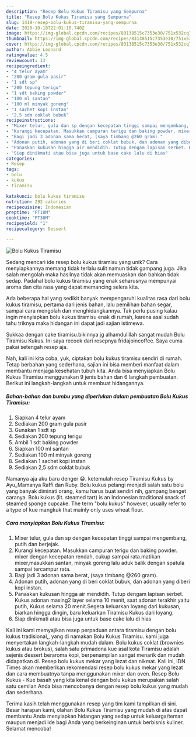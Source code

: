```yaml
---
description: "Resep Bolu Kukus Tiramisu yang Sempurna"
title: "Resep Bolu Kukus Tiramisu yang Sempurna"
slug: 1419-resep-bolu-kukus-tiramisu-yang-sempurna
date: 2020-10-18T22:01:10.740Z
image: https://img-global.cpcdn.com/recipes/83138515c7353e30/751x532cq70/bolu-kukus-tiramisu-foto-resep-utama.jpg
thumbnail: https://img-global.cpcdn.com/recipes/83138515c7353e30/751x532cq70/bolu-kukus-tiramisu-foto-resep-utama.jpg
cover: https://img-global.cpcdn.com/recipes/83138515c7353e30/751x532cq70/bolu-kukus-tiramisu-foto-resep-utama.jpg
author: Abbie Leonard
ratingvalue: 4.5
reviewcount: 13
recipeingredient:
- "4 telur ayam"
- "200 gram gula pasir"
- "1 sdt sp"
- "200 tepung terigu"
- "1 sdt baking powder"
- "100 ml santan"
- "100 ml minyak goreng"
- "1 sachet kopi instan"
- "2,5 sdm coklat bubuk"
recipeinstructions:
- "Mixer telur, gula dan sp dengan kecepatan tinggi sampai mengembang, putih dan berjejak."
- "Kurangi kecepatan. Masukkan campuran terigu dan baking powder. mixer dengan kecepatan rendah, cukup sampai rata.matikan mixer,masukkan santan, minyak goreng lalu aduk balik dengan spatula sampai tercampur rata."
- "Bagi jadi 3 adonan sama berat, (saya timbang @260 gram)."
- "Adonan putih, adonan yang di beri coklat bubuk, dan adonan yang diberi kopi instan."
- "Panaskan kukusan hingga air mendidih. Tutup dengam lapisan serbet. Kukus adonan masing2 layer selama 10 menit, saat adonan terakhir yaitu putih, Kukus selama 20 menit.Segera keluarkan loyang dari kukusan, biarkan hingga dingin, baru keluarkan Tiramisu Kukus dari loyang."
- "Siap dinikmati atau bisa juga untuk base cake lalu di hias"
categories:
- Resep
tags:
- bolu
- kukus
- tiramisu

katakunci: bolu kukus tiramisu 
nutrition: 292 calories
recipecuisine: Indonesian
preptime: "PT18M"
cooktime: "PT30M"
recipeyield: "1"
recipecategory: Dessert

---
```



![Bolu Kukus Tiramisu](https://img-global.cpcdn.com/recipes/83138515c7353e30/751x532cq70/bolu-kukus-tiramisu-foto-resep-utama.jpg)

Sedang mencari ide resep bolu kukus tiramisu yang unik? Cara menyiapkannya memang tidak terlalu sulit namun tidak gampang juga. Jika salah mengolah maka hasilnya tidak akan memuaskan dan bahkan tidak sedap. Padahal bolu kukus tiramisu yang enak seharusnya mempunyai aroma dan cita rasa yang dapat memancing selera kita.

Ada beberapa hal yang sedikit banyak mempengaruhi kualitas rasa dari bolu kukus tiramisu, pertama dari jenis bahan, lalu pemilihan bahan segar, sampai cara mengolah dan menghidangkannya. Tak perlu pusing kalau ingin menyiapkan bolu kukus tiramisu enak di rumah, karena asal sudah tahu triknya maka hidangan ini dapat jadi sajian istimewa.

Sukkaa dengan cake tiramisu.bikinnya jg alhamdulillah sangat mudah Bolu Tiramisu Kukus. Ini saya recook dari resepnya fridajoincoffee. Saya cuma pakai setengah resep aja.


Nah, kali ini kita coba, yuk, ciptakan bolu kukus tiramisu sendiri di rumah. Tetap berbahan yang sederhana, sajian ini bisa memberi manfaat dalam membantu menjaga kesehatan tubuh kita. Anda bisa menyiapkan Bolu Kukus Tiramisu menggunakan 9 jenis bahan dan 6 langkah pembuatan. Berikut ini langkah-langkah untuk membuat hidangannya.

<!--inarticleads1-->

##### Bahan-bahan dan bumbu yang diperlukan dalam pembuatan Bolu Kukus Tiramisu:

1. Siapkan 4 telur ayam
1. Sediakan 200 gram gula pasir
1. Gunakan 1 sdt sp
1. Sediakan 200 tepung terigu
1. Ambil 1 sdt baking powder
1. Siapkan 100 ml santan
1. Sediakan 100 ml minyak goreng
1. Sediakan 1 sachet kopi instan
1. Sediakan 2,5 sdm coklat bubuk


Namanya aja aku baru denger 😁. ketemulah resep Tiramisu Kukus by Ayu_Mamanya Raffi dan Ruby. Bolu kukus pelangi menjadi salah satu bolu yang banyak diminati orang, kamu harus buat sendiri nih, gampang benget caranya. Bolu kukus (lit. steamed tart) is an Indonesian traditional snack of steamed sponge cupcake. The term &#34;bolu kukus&#34; however, usually refer to a type of kue mangkuk that mainly only uses wheat flour. 

<!--inarticleads2-->

##### Cara menyiapkan Bolu Kukus Tiramisu:

1. Mixer telur, gula dan sp dengan kecepatan tinggi sampai mengembang, putih dan berjejak.
1. Kurangi kecepatan. Masukkan campuran terigu dan baking powder. mixer dengan kecepatan rendah, cukup sampai rata.matikan mixer,masukkan santan, minyak goreng lalu aduk balik dengan spatula sampai tercampur rata.
1. Bagi jadi 3 adonan sama berat, (saya timbang @260 gram).
1. Adonan putih, adonan yang di beri coklat bubuk, dan adonan yang diberi kopi instan.
1. Panaskan kukusan hingga air mendidih. Tutup dengam lapisan serbet. Kukus adonan masing2 layer selama 10 menit, saat adonan terakhir yaitu putih, Kukus selama 20 menit.Segera keluarkan loyang dari kukusan, biarkan hingga dingin, baru keluarkan Tiramisu Kukus dari loyang.
1. Siap dinikmati atau bisa juga untuk base cake lalu di hias


Kali ini kami memyajikan resep perpaduan antara tiramisu dengan bolu kukus tradisional,, yang di namakan Bolu Kukus Tiramisu. kami juga menyertakan langkah-langkah mudah dalam. Bolu kukus coklat (brownies kukus atau brokus), salah satu primadona kue asal kota Tiramisu adalah sejenis dessert beraroma kopi, berpenampilan sangat menarik dan mudah didapatkan di. Resep bolu kukus mekar yang lezat dan nikmat. Kali ini, IDN Times akan memberikan rekomendasi resep bolu kukus mekar yang lezat dan cara membuatnya tanpa menggunakan mixer dan oven. Resep Bolu Kukus - Kue basah yang kita kenal dengan bolu kukus merupakan salah satu cemilan Anda bisa mencobanya dengan resep bolu kukus yang mudah dan sederhana. 

Terima kasih telah menggunakan resep yang tim kami tampilkan di sini. Besar harapan kami, olahan Bolu Kukus Tiramisu yang mudah di atas dapat membantu Anda menyiapkan hidangan yang sedap untuk keluarga/teman maupun menjadi ide bagi Anda yang berkeinginan untuk berbisnis kuliner. Selamat mencoba!
